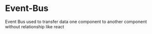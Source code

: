 # Event-Bus
Event Bus used to transfer data one component to another component without relationship like react
